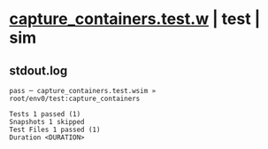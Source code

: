 # [capture_containers.test.w](../../../../../tests/valid/capture_containers.test.w) | test | sim

## stdout.log
```log
pass ─ capture_containers.test.wsim » root/env0/test:capture_containers

Tests 1 passed (1)
Snapshots 1 skipped
Test Files 1 passed (1)
Duration <DURATION>
```


